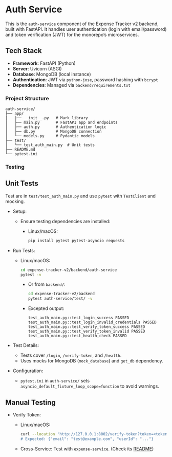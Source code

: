# Auth Service

This is the `auth-service` component of the Expense Tracker v2 backend, built with FastAPI. It handles user authentication (login with email/password) and token verification (JWT) for the monorepo’s microservices.

## Tech Stack

- **Framework**: FastAPI (Python)
- **Server**: Uvicorn (ASGI)
- **Database**: MongoDB (local instance)
- **Authentication**: JWT via `python-jose`, password hashing with `bcrypt`
- **Dependencies**: Managed via `backend/requirements.txt`

### Project Structure

```text
auth-service/
├── app/
|   ├── __init__.py   # Mark library
│   ├── main.py       # FastAPI app and endpoints
│   ├── auth.py       # Authentication logic
│   ├── db.py         # MongoDB connection
│   └── models.py     # Pydantic models
├── test/
│   └── test_auth_main.py  # Unit tests
├── README.md
└── pytest.ini
```

### Testing

## Unit Tests

Test are in `test/test_auth_main.py` and use `pytest` with `TestClient` and mocking.

- Setup:
  - Ensure testing dependencies are installed:
    - Linux/macOS:

      ```bash
      pip install pytest pytest-asyncio requests
      ```

- Run Tests:
  - Linux/macOS:

    ```bash
    cd expense-tracker-v2/backend/auth-service
    pytest -v
    ```

    - Or from `backend/`:

      ```bash
      cd expense-tracker-v2/backend
      pytest auth-service/test/ -v
      ```

    - Excepted output:

      ```text
      test_auth_main.py::test_login_success PASSED
      test_auth_main.py::test_login_invalid_credentials PASSED
      test_auth_main.py::test_verify_token_success PASSED
      test_auth_main.py::test_verify_token_invalid PASSED
      test_auth_main.py::test_health_check PASSED
      ```

- Test Details:
  - Tests cover `/login`, `/verify-token`, and `/health`.
  - Uses mocks for MongoDB (`mock_database`) and `get_db` dependency.

- Configuration:
  - `pytest.ini` in `auth-service/` sets `asyncio_default_fixture_loop_scope=function` to avoid warnings.

## Manual Testing

- Verify Token:
  - Linux/macOS:

    ```bash
    curl --location 'http://127.0.0.1:8002/verify-token?token=<token>
    # Expected: {"email": "test@example.com", "userId": "..."}
    ```

  - Cross-Service: Test with `expense-service`. (Check its [README](../expense-service/README.md))
